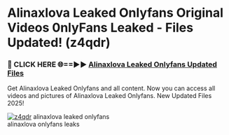 # Alinaxlova Leaked Onlyfans Original Videos 0nlyFans Leaked - Files Updated! (z4qdr)

<h3>🔴 CLICK HERE 🌐==►► <a href="https://best4dudes.click/HH4t6V" rel="nofollow">Alinaxlova Leaked Onlyfans Updated Files</a></h3>

Get Alinaxlova Leaked Onlyfans and all content. Now you can access all videos and pictures of Alinaxlova Leaked Onlyfans. New Updated Files 2025!

[![z4qdr](https://github.com/user-attachments/assets/8c521d6e-e6e3-4a75-9320-d58ab9d79d5b)](https://best4dudes.click/HH4t6V)
alinaxlova leaked onlyfans<br>
alinaxlova onlyfans leaks